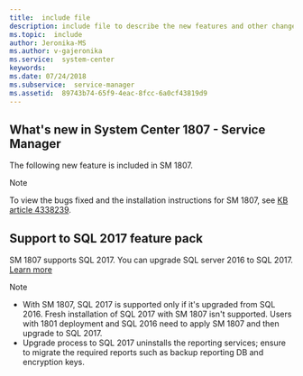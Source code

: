 ```yaml
---
title:  include file
description: include file to describe the new features and other changes in System Center 1807 - Service Manager.
ms.topic:  include
author: Jeronika-MS
ms.author: v-gajeronika
ms.service:  system-center
keywords:  
ms.date: 07/24/2018
ms.subservice:  service-manager
ms.assetid:  89743b74-65f9-4eac-8fcc-6a0cf43819d9
---
```


## What's new in System Center 1807 - Service Manager
The following new feature is included in SM 1807.

>[!NOTE]
> To view the bugs fixed and the installation instructions for SM 1807, see [KB article 4338239](https://support.microsoft.com/help/4338239).

## Support to SQL 2017 feature pack

SM 1807 supports SQL 2017. You can upgrade SQL server 2016 to SQL 2017.
[Learn more](../scsm/system-requirements.md)

> [!NOTE]
> - With SM 1807, SQL 2017 is supported only if it's upgraded from SQL 2016. Fresh installation of SQL 2017 with SM 1807 isn't supported. Users with 1801 deployment and SQL 2016 need to apply SM 1807 and then upgrade to SQL 2017.
> - Upgrade process to SQL 2017 uninstalls the reporting services; ensure to migrate the required reports such as backup reporting DB and encryption keys.
